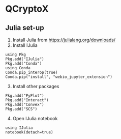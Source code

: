 # QCryptoX

## Julia set-up
1. Install Julia from https://julialang.org/downloads/
2. Install IJulia
```
using Pkg
Pkg.add("IJulia")
Pkg.add("Conda")
using Conda
Conda.pip_interop(true)
Conda.pip("install", "webio_jupyter_extension")
```
3. Install other packages
```
Pkg.add("PyPlot")
Pkg.add("Interact")
Pkg.add("Convex")
Pkg.add("SCS")
```
4. Open IJulia notebook
```
using IJulia
notebook(detach=true)
```
